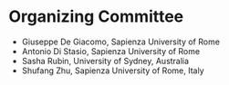 <h1>Organizing Committee</h1>
<ul role="list">
    <li>Giuseppe De Giacomo, Sapienza University of Rome</li>
    <li>Antonio Di Stasio, Sapienza University of Rome</li>
    <li>Sasha Rubin, University of Sydney, Australia </li>
    <li>Shufang Zhu, Sapienza University of Rome, Italy</li>

</ul>

